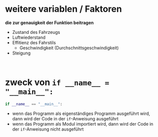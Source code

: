 # weitere variablen / Faktoren
**die zur genauigkeit der Funktion beitragen**
- Zustand des Fahrzeugs
- Luftwiederstand
- Effitienz des Fahrstils
  - Geschwindigkeit (Durchschnittsgeschwindigkeit)
- Steigung

<br>

# zweck von `if __name__ = "__main__":`

```python
if __name__ == "__main__":
```

- wenn das Programm als eigenständiges Programm ausgeführt wird, dann wird der Code in der `if`-Anweisung ausgeführt
- wenn das Programm als Modul importiert wird, dann wird der Code in der `if`-Anweisung nicht ausgeführt